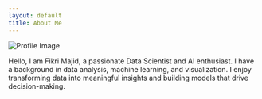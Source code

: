 ```yaml
---
layout: default
title: About Me
---
```


<div class="about-me">
    <div class="profile-image">
        <img src="{{ '/images/profpic.jpg' | relative_url }}" alt="Profile Image">
    </div>
    <div class="description">
        <p>Hello, I am Fikri Majid, a passionate Data Scientist and AI enthusiast. I have a background in data analysis, machine learning, and visualization. I enjoy transforming data into meaningful insights and building models that drive decision-making.
    </div>
</div>